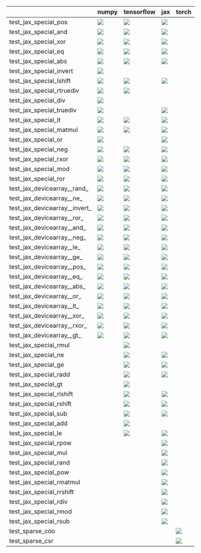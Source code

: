 |                               | numpy                                                                                                                                                                                                                              | tensorflow                                                                                                                                                                                                                         | jax                                                                                                                                                                                                                                | torch                                                                                                                                                              |
|:------------------------------|:-----------------------------------------------------------------------------------------------------------------------------------------------------------------------------------------------------------------------------------|:-----------------------------------------------------------------------------------------------------------------------------------------------------------------------------------------------------------------------------------|:-----------------------------------------------------------------------------------------------------------------------------------------------------------------------------------------------------------------------------------|:-------------------------------------------------------------------------------------------------------------------------------------------------------------------|
| test_jax_special_pos          | <a href="https://github.com/unifyai/ivy/actions/runs/https://github.com/unifyai/ivy/actions/runs/3609011633/jobs/6081956130" rel="noopener noreferrer" target="_blank"><img src=https://img.shields.io/badge/-failure-red></a>     | <a href="https://github.com/unifyai/ivy/actions/runs/https://github.com/unifyai/ivy/actions/runs/3608798236/jobs/6081618267" rel="noopener noreferrer" target="_blank"><img src=https://img.shields.io/badge/-failure-red></a>     | <a href="https://github.com/unifyai/ivy/actions/runs/https://github.com/unifyai/ivy/actions/runs/3608798236/jobs/6081615237" rel="noopener noreferrer" target="_blank"><img src=https://img.shields.io/badge/-failure-red></a>     |                                                                                                                                                                    |
| test_jax_special_and          | <a href="https://github.com/unifyai/ivy/actions/runs/https://github.com/unifyai/ivy/actions/runs/3609011633/jobs/6081953464" rel="noopener noreferrer" target="_blank"><img src=https://img.shields.io/badge/-failure-red></a>     | <a href="https://github.com/unifyai/ivy/actions/runs/https://github.com/unifyai/ivy/actions/runs/3608798236/jobs/6081616807" rel="noopener noreferrer" target="_blank"><img src=https://img.shields.io/badge/-failure-red></a>     | <a href="https://github.com/unifyai/ivy/actions/runs/https://github.com/unifyai/ivy/actions/runs/3608798236/jobs/6081615487" rel="noopener noreferrer" target="_blank"><img src=https://img.shields.io/badge/-failure-red></a>     |                                                                                                                                                                    |
| test_jax_special_xor          | <a href="https://github.com/unifyai/ivy/actions/runs/https://github.com/unifyai/ivy/actions/runs/3609011633/jobs/6081955259" rel="noopener noreferrer" target="_blank"><img src=https://img.shields.io/badge/-failure-red></a>     | <a href="https://github.com/unifyai/ivy/actions/runs/https://github.com/unifyai/ivy/actions/runs/3608798236/jobs/6081618922" rel="noopener noreferrer" target="_blank"><img src=https://img.shields.io/badge/-failure-red></a>     | <a href="https://github.com/unifyai/ivy/actions/runs/https://github.com/unifyai/ivy/actions/runs/3609011633/jobs/6081954015" rel="noopener noreferrer" target="_blank"><img src=https://img.shields.io/badge/-failure-red></a>     |                                                                                                                                                                    |
| test_jax_special_eq           | <a href="https://github.com/unifyai/ivy/actions/runs/https://github.com/unifyai/ivy/actions/runs/3608798236/jobs/6081617758" rel="noopener noreferrer" target="_blank"><img src=https://img.shields.io/badge/-failure-red></a>     | <a href="https://github.com/unifyai/ivy/actions/runs/https://github.com/unifyai/ivy/actions/runs/3608798236/jobs/6081614045" rel="noopener noreferrer" target="_blank"><img src=https://img.shields.io/badge/-failure-red></a>     | <a href="https://github.com/unifyai/ivy/actions/runs/https://github.com/unifyai/ivy/actions/runs/3608798236/jobs/6081617274" rel="noopener noreferrer" target="_blank"><img src=https://img.shields.io/badge/-failure-red></a>     |                                                                                                                                                                    |
| test_jax_special_abs          | <a href="https://github.com/unifyai/ivy/actions/runs/https://github.com/unifyai/ivy/actions/runs/3609011633/jobs/6081953114" rel="noopener noreferrer" target="_blank"><img src=https://img.shields.io/badge/-failure-red></a>     | <a href="https://github.com/unifyai/ivy/actions/runs/https://github.com/unifyai/ivy/actions/runs/3608798236/jobs/6081616610" rel="noopener noreferrer" target="_blank"><img src=https://img.shields.io/badge/-failure-red></a>     | <a href="https://github.com/unifyai/ivy/actions/runs/https://github.com/unifyai/ivy/actions/runs/3608798236/jobs/6081611446" rel="noopener noreferrer" target="_blank"><img src=https://img.shields.io/badge/-failure-red></a>     |                                                                                                                                                                    |
| test_jax_special_invert       | <a href="https://github.com/unifyai/ivy/actions/runs/https://github.com/unifyai/ivy/actions/runs/3608798236/jobs/6081618779" rel="noopener noreferrer" target="_blank"><img src=https://img.shields.io/badge/-failure-red></a>     |                                                                                                                                                                                                                                    |                                                                                                                                                                                                                                    |                                                                                                                                                                    |
| test_jax_special_lshift       | <a href="https://github.com/unifyai/ivy/actions/runs/https://github.com/unifyai/ivy/actions/runs/3608798236/jobs/6081614045" rel="noopener noreferrer" target="_blank"><img src=https://img.shields.io/badge/-success-success></a> | <a href="https://github.com/unifyai/ivy/actions/runs/https://github.com/unifyai/ivy/actions/runs/3608798236/jobs/6081616807" rel="noopener noreferrer" target="_blank"><img src=https://img.shields.io/badge/-success-success></a> | <a href="https://github.com/unifyai/ivy/actions/runs/https://github.com/unifyai/ivy/actions/runs/3608798236/jobs/6081613734" rel="noopener noreferrer" target="_blank"><img src=https://img.shields.io/badge/-success-success></a> |                                                                                                                                                                    |
| test_jax_special_rtruediv     | <a href="https://github.com/unifyai/ivy/actions/runs/https://github.com/unifyai/ivy/actions/runs/3608798236/jobs/6081615964" rel="noopener noreferrer" target="_blank"><img src=https://img.shields.io/badge/-success-success></a> | <a href="https://github.com/unifyai/ivy/actions/runs/https://github.com/unifyai/ivy/actions/runs/3608798236/jobs/6081615627" rel="noopener noreferrer" target="_blank"><img src=https://img.shields.io/badge/-success-success></a> |                                                                                                                                                                                                                                    |                                                                                                                                                                    |
| test_jax_special_div          | <a href="https://github.com/unifyai/ivy/actions/runs/https://github.com/unifyai/ivy/actions/runs/3608798236/jobs/6081618267" rel="noopener noreferrer" target="_blank"><img src=https://img.shields.io/badge/-success-success></a> |                                                                                                                                                                                                                                    |                                                                                                                                                                                                                                    |                                                                                                                                                                    |
| test_jax_special_truediv      | <a href="https://github.com/unifyai/ivy/actions/runs/https://github.com/unifyai/ivy/actions/runs/3608798236/jobs/6081617917" rel="noopener noreferrer" target="_blank"><img src=https://img.shields.io/badge/-success-success></a> |                                                                                                                                                                                                                                    | <a href="https://github.com/unifyai/ivy/actions/runs/null" rel="noopener noreferrer" target="_blank"><img src=https://img.shields.io/badge/-success-success></a>                                                                   |                                                                                                                                                                    |
| test_jax_special_lt           | <a href="https://github.com/unifyai/ivy/actions/runs/https://github.com/unifyai/ivy/actions/runs/3608798236/jobs/6081617758" rel="noopener noreferrer" target="_blank"><img src=https://img.shields.io/badge/-failure-red></a>     | <a href="https://github.com/unifyai/ivy/actions/runs/https://github.com/unifyai/ivy/actions/runs/3608798236/jobs/6081616423" rel="noopener noreferrer" target="_blank"><img src=https://img.shields.io/badge/-failure-red></a>     | <a href="https://github.com/unifyai/ivy/actions/runs/https://github.com/unifyai/ivy/actions/runs/3608798236/jobs/6081615571" rel="noopener noreferrer" target="_blank"><img src=https://img.shields.io/badge/-failure-red></a>     |                                                                                                                                                                    |
| test_jax_special_matmul       | <a href="https://github.com/unifyai/ivy/actions/runs/https://github.com/unifyai/ivy/actions/runs/3609011633/jobs/6081952982" rel="noopener noreferrer" target="_blank"><img src=https://img.shields.io/badge/-success-success></a> | <a href="https://github.com/unifyai/ivy/actions/runs/https://github.com/unifyai/ivy/actions/runs/3608798236/jobs/6081616423" rel="noopener noreferrer" target="_blank"><img src=https://img.shields.io/badge/-success-success></a> | <a href="https://github.com/unifyai/ivy/actions/runs/https://github.com/unifyai/ivy/actions/runs/3608798236/jobs/6081612941" rel="noopener noreferrer" target="_blank"><img src=https://img.shields.io/badge/-success-success></a> |                                                                                                                                                                    |
| test_jax_special_or           | <a href="https://github.com/unifyai/ivy/actions/runs/https://github.com/unifyai/ivy/actions/runs/3608798236/jobs/6081615487" rel="noopener noreferrer" target="_blank"><img src=https://img.shields.io/badge/-failure-red></a>     |                                                                                                                                                                                                                                    | <a href="https://github.com/unifyai/ivy/actions/runs/https://github.com/unifyai/ivy/actions/runs/3608798236/jobs/6081611446" rel="noopener noreferrer" target="_blank"><img src=https://img.shields.io/badge/-failure-red></a>     |                                                                                                                                                                    |
| test_jax_special_neg          | <a href="https://github.com/unifyai/ivy/actions/runs/https://github.com/unifyai/ivy/actions/runs/3608798236/jobs/6081618779" rel="noopener noreferrer" target="_blank"><img src=https://img.shields.io/badge/-failure-red></a>     | <a href="https://github.com/unifyai/ivy/actions/runs/https://github.com/unifyai/ivy/actions/runs/3608798236/jobs/6081615672" rel="noopener noreferrer" target="_blank"><img src=https://img.shields.io/badge/-failure-red></a>     | <a href="https://github.com/unifyai/ivy/actions/runs/https://github.com/unifyai/ivy/actions/runs/3608798236/jobs/6081615237" rel="noopener noreferrer" target="_blank"><img src=https://img.shields.io/badge/-failure-red></a>     |                                                                                                                                                                    |
| test_jax_special_rxor         | <a href="https://github.com/unifyai/ivy/actions/runs/https://github.com/unifyai/ivy/actions/runs/3608798236/jobs/6081613865" rel="noopener noreferrer" target="_blank"><img src=https://img.shields.io/badge/-failure-red></a>     | <a href="https://github.com/unifyai/ivy/actions/runs/https://github.com/unifyai/ivy/actions/runs/3608798236/jobs/6081617917" rel="noopener noreferrer" target="_blank"><img src=https://img.shields.io/badge/-failure-red></a>     | <a href="https://github.com/unifyai/ivy/actions/runs/https://github.com/unifyai/ivy/actions/runs/3608798236/jobs/6081615571" rel="noopener noreferrer" target="_blank"><img src=https://img.shields.io/badge/-failure-red></a>     |                                                                                                                                                                    |
| test_jax_special_mod          | <a href="https://github.com/unifyai/ivy/actions/runs/https://github.com/unifyai/ivy/actions/runs/3608798236/jobs/6081617558" rel="noopener noreferrer" target="_blank"><img src=https://img.shields.io/badge/-success-success></a> | <a href="https://github.com/unifyai/ivy/actions/runs/https://github.com/unifyai/ivy/actions/runs/3608798236/jobs/6081616154" rel="noopener noreferrer" target="_blank"><img src=https://img.shields.io/badge/-success-success></a> | <a href="https://github.com/unifyai/ivy/actions/runs/https://github.com/unifyai/ivy/actions/runs/3608798236/jobs/6081615964" rel="noopener noreferrer" target="_blank"><img src=https://img.shields.io/badge/-success-success></a> |                                                                                                                                                                    |
| test_jax_special_ror          | <a href="https://github.com/unifyai/ivy/actions/runs/https://github.com/unifyai/ivy/actions/runs/3608798236/jobs/6081613865" rel="noopener noreferrer" target="_blank"><img src=https://img.shields.io/badge/-failure-red></a>     | <a href="https://github.com/unifyai/ivy/actions/runs/https://github.com/unifyai/ivy/actions/runs/3608798236/jobs/6081616154" rel="noopener noreferrer" target="_blank"><img src=https://img.shields.io/badge/-failure-red></a>     | <a href="https://github.com/unifyai/ivy/actions/runs/https://github.com/unifyai/ivy/actions/runs/3608798236/jobs/6081615964" rel="noopener noreferrer" target="_blank"><img src=https://img.shields.io/badge/-failure-red></a>     |                                                                                                                                                                    |
| test_jax_devicearray__rand_   | <a href="https://github.com/unifyai/ivy/actions/runs/https://github.com/unifyai/ivy/actions/runs/3608798236/jobs/6081611446" rel="noopener noreferrer" target="_blank"><img src=https://img.shields.io/badge/-failure-red></a>     | <a href="https://github.com/unifyai/ivy/actions/runs/https://github.com/unifyai/ivy/actions/runs/3608798236/jobs/6081611446" rel="noopener noreferrer" target="_blank"><img src=https://img.shields.io/badge/-failure-red></a>     | <a href="https://github.com/unifyai/ivy/actions/runs/https://github.com/unifyai/ivy/actions/runs/3608798236/jobs/6081611446" rel="noopener noreferrer" target="_blank"><img src=https://img.shields.io/badge/-failure-red></a>     |                                                                                                                                                                    |
| test_jax_devicearray__ne_     | <a href="https://github.com/unifyai/ivy/actions/runs/https://github.com/unifyai/ivy/actions/runs/3608798236/jobs/6081611446" rel="noopener noreferrer" target="_blank"><img src=https://img.shields.io/badge/-success-success></a> | <a href="https://github.com/unifyai/ivy/actions/runs/https://github.com/unifyai/ivy/actions/runs/3608798236/jobs/6081611446" rel="noopener noreferrer" target="_blank"><img src=https://img.shields.io/badge/-success-success></a> | <a href="https://github.com/unifyai/ivy/actions/runs/https://github.com/unifyai/ivy/actions/runs/3608798236/jobs/6081611446" rel="noopener noreferrer" target="_blank"><img src=https://img.shields.io/badge/-success-success></a> |                                                                                                                                                                    |
| test_jax_devicearray__invert_ | <a href="https://github.com/unifyai/ivy/actions/runs/https://github.com/unifyai/ivy/actions/runs/3608798236/jobs/6081611446" rel="noopener noreferrer" target="_blank"><img src=https://img.shields.io/badge/-failure-red></a>     | <a href="https://github.com/unifyai/ivy/actions/runs/https://github.com/unifyai/ivy/actions/runs/3608798236/jobs/6081611446" rel="noopener noreferrer" target="_blank"><img src=https://img.shields.io/badge/-failure-red></a>     | <a href="https://github.com/unifyai/ivy/actions/runs/https://github.com/unifyai/ivy/actions/runs/3608798236/jobs/6081611446" rel="noopener noreferrer" target="_blank"><img src=https://img.shields.io/badge/-failure-red></a>     |                                                                                                                                                                    |
| test_jax_devicearray__ror_    | <a href="https://github.com/unifyai/ivy/actions/runs/https://github.com/unifyai/ivy/actions/runs/3608798236/jobs/6081611446" rel="noopener noreferrer" target="_blank"><img src=https://img.shields.io/badge/-failure-red></a>     | <a href="https://github.com/unifyai/ivy/actions/runs/https://github.com/unifyai/ivy/actions/runs/3608798236/jobs/6081611446" rel="noopener noreferrer" target="_blank"><img src=https://img.shields.io/badge/-failure-red></a>     | <a href="https://github.com/unifyai/ivy/actions/runs/https://github.com/unifyai/ivy/actions/runs/3608798236/jobs/6081611446" rel="noopener noreferrer" target="_blank"><img src=https://img.shields.io/badge/-failure-red></a>     |                                                                                                                                                                    |
| test_jax_devicearray__and_    | <a href="https://github.com/unifyai/ivy/actions/runs/https://github.com/unifyai/ivy/actions/runs/3608798236/jobs/6081611446" rel="noopener noreferrer" target="_blank"><img src=https://img.shields.io/badge/-failure-red></a>     | <a href="https://github.com/unifyai/ivy/actions/runs/https://github.com/unifyai/ivy/actions/runs/3608798236/jobs/6081611446" rel="noopener noreferrer" target="_blank"><img src=https://img.shields.io/badge/-failure-red></a>     | <a href="https://github.com/unifyai/ivy/actions/runs/https://github.com/unifyai/ivy/actions/runs/3608798236/jobs/6081611446" rel="noopener noreferrer" target="_blank"><img src=https://img.shields.io/badge/-failure-red></a>     |                                                                                                                                                                    |
| test_jax_devicearray__neg_    | <a href="https://github.com/unifyai/ivy/actions/runs/https://github.com/unifyai/ivy/actions/runs/3608798236/jobs/6081611446" rel="noopener noreferrer" target="_blank"><img src=https://img.shields.io/badge/-success-success></a> | <a href="https://github.com/unifyai/ivy/actions/runs/https://github.com/unifyai/ivy/actions/runs/3608798236/jobs/6081611446" rel="noopener noreferrer" target="_blank"><img src=https://img.shields.io/badge/-failure-red></a>     | <a href="https://github.com/unifyai/ivy/actions/runs/https://github.com/unifyai/ivy/actions/runs/3608798236/jobs/6081611446" rel="noopener noreferrer" target="_blank"><img src=https://img.shields.io/badge/-success-success></a> |                                                                                                                                                                    |
| test_jax_devicearray__le_     | <a href="https://github.com/unifyai/ivy/actions/runs/https://github.com/unifyai/ivy/actions/runs/3608798236/jobs/6081611446" rel="noopener noreferrer" target="_blank"><img src=https://img.shields.io/badge/-success-success></a> | <a href="https://github.com/unifyai/ivy/actions/runs/https://github.com/unifyai/ivy/actions/runs/3608798236/jobs/6081611446" rel="noopener noreferrer" target="_blank"><img src=https://img.shields.io/badge/-success-success></a> | <a href="https://github.com/unifyai/ivy/actions/runs/https://github.com/unifyai/ivy/actions/runs/3608798236/jobs/6081611446" rel="noopener noreferrer" target="_blank"><img src=https://img.shields.io/badge/-success-success></a> |                                                                                                                                                                    |
| test_jax_devicearray__ge_     | <a href="https://github.com/unifyai/ivy/actions/runs/https://github.com/unifyai/ivy/actions/runs/3608798236/jobs/6081611446" rel="noopener noreferrer" target="_blank"><img src=https://img.shields.io/badge/-success-success></a> | <a href="https://github.com/unifyai/ivy/actions/runs/https://github.com/unifyai/ivy/actions/runs/3608798236/jobs/6081611446" rel="noopener noreferrer" target="_blank"><img src=https://img.shields.io/badge/-success-success></a> | <a href="https://github.com/unifyai/ivy/actions/runs/https://github.com/unifyai/ivy/actions/runs/3608798236/jobs/6081611446" rel="noopener noreferrer" target="_blank"><img src=https://img.shields.io/badge/-success-success></a> |                                                                                                                                                                    |
| test_jax_devicearray__pos_    | <a href="https://github.com/unifyai/ivy/actions/runs/https://github.com/unifyai/ivy/actions/runs/3608798236/jobs/6081611446" rel="noopener noreferrer" target="_blank"><img src=https://img.shields.io/badge/-success-success></a> | <a href="https://github.com/unifyai/ivy/actions/runs/https://github.com/unifyai/ivy/actions/runs/3608798236/jobs/6081611446" rel="noopener noreferrer" target="_blank"><img src=https://img.shields.io/badge/-success-success></a> | <a href="https://github.com/unifyai/ivy/actions/runs/https://github.com/unifyai/ivy/actions/runs/3608798236/jobs/6081611446" rel="noopener noreferrer" target="_blank"><img src=https://img.shields.io/badge/-success-success></a> |                                                                                                                                                                    |
| test_jax_devicearray__eq_     | <a href="https://github.com/unifyai/ivy/actions/runs/https://github.com/unifyai/ivy/actions/runs/3608798236/jobs/6081611446" rel="noopener noreferrer" target="_blank"><img src=https://img.shields.io/badge/-success-success></a> | <a href="https://github.com/unifyai/ivy/actions/runs/https://github.com/unifyai/ivy/actions/runs/3608798236/jobs/6081611446" rel="noopener noreferrer" target="_blank"><img src=https://img.shields.io/badge/-success-success></a> | <a href="https://github.com/unifyai/ivy/actions/runs/https://github.com/unifyai/ivy/actions/runs/3608798236/jobs/6081611446" rel="noopener noreferrer" target="_blank"><img src=https://img.shields.io/badge/-success-success></a> |                                                                                                                                                                    |
| test_jax_devicearray__abs_    | <a href="https://github.com/unifyai/ivy/actions/runs/https://github.com/unifyai/ivy/actions/runs/3608798236/jobs/6081611446" rel="noopener noreferrer" target="_blank"><img src=https://img.shields.io/badge/-success-success></a> | <a href="https://github.com/unifyai/ivy/actions/runs/https://github.com/unifyai/ivy/actions/runs/3608798236/jobs/6081611446" rel="noopener noreferrer" target="_blank"><img src=https://img.shields.io/badge/-success-success></a> | <a href="https://github.com/unifyai/ivy/actions/runs/https://github.com/unifyai/ivy/actions/runs/3608798236/jobs/6081611446" rel="noopener noreferrer" target="_blank"><img src=https://img.shields.io/badge/-failure-red></a>     |                                                                                                                                                                    |
| test_jax_devicearray__or_     | <a href="https://github.com/unifyai/ivy/actions/runs/https://github.com/unifyai/ivy/actions/runs/3608798236/jobs/6081611446" rel="noopener noreferrer" target="_blank"><img src=https://img.shields.io/badge/-failure-red></a>     | <a href="https://github.com/unifyai/ivy/actions/runs/https://github.com/unifyai/ivy/actions/runs/3608798236/jobs/6081611446" rel="noopener noreferrer" target="_blank"><img src=https://img.shields.io/badge/-failure-red></a>     | <a href="https://github.com/unifyai/ivy/actions/runs/https://github.com/unifyai/ivy/actions/runs/3608798236/jobs/6081611446" rel="noopener noreferrer" target="_blank"><img src=https://img.shields.io/badge/-failure-red></a>     |                                                                                                                                                                    |
| test_jax_devicearray__lt_     | <a href="https://github.com/unifyai/ivy/actions/runs/https://github.com/unifyai/ivy/actions/runs/3608798236/jobs/6081611446" rel="noopener noreferrer" target="_blank"><img src=https://img.shields.io/badge/-success-success></a> | <a href="https://github.com/unifyai/ivy/actions/runs/https://github.com/unifyai/ivy/actions/runs/3608798236/jobs/6081611446" rel="noopener noreferrer" target="_blank"><img src=https://img.shields.io/badge/-success-success></a> | <a href="https://github.com/unifyai/ivy/actions/runs/https://github.com/unifyai/ivy/actions/runs/3608798236/jobs/6081611446" rel="noopener noreferrer" target="_blank"><img src=https://img.shields.io/badge/-success-success></a> |                                                                                                                                                                    |
| test_jax_devicearray__xor_    | <a href="https://github.com/unifyai/ivy/actions/runs/https://github.com/unifyai/ivy/actions/runs/3608798236/jobs/6081611446" rel="noopener noreferrer" target="_blank"><img src=https://img.shields.io/badge/-failure-red></a>     | <a href="https://github.com/unifyai/ivy/actions/runs/https://github.com/unifyai/ivy/actions/runs/3608798236/jobs/6081611446" rel="noopener noreferrer" target="_blank"><img src=https://img.shields.io/badge/-failure-red></a>     | <a href="https://github.com/unifyai/ivy/actions/runs/https://github.com/unifyai/ivy/actions/runs/3608798236/jobs/6081611446" rel="noopener noreferrer" target="_blank"><img src=https://img.shields.io/badge/-failure-red></a>     |                                                                                                                                                                    |
| test_jax_devicearray__rxor_   | <a href="https://github.com/unifyai/ivy/actions/runs/https://github.com/unifyai/ivy/actions/runs/3608798236/jobs/6081611446" rel="noopener noreferrer" target="_blank"><img src=https://img.shields.io/badge/-failure-red></a>     | <a href="https://github.com/unifyai/ivy/actions/runs/https://github.com/unifyai/ivy/actions/runs/3608798236/jobs/6081611446" rel="noopener noreferrer" target="_blank"><img src=https://img.shields.io/badge/-failure-red></a>     | <a href="https://github.com/unifyai/ivy/actions/runs/https://github.com/unifyai/ivy/actions/runs/3608798236/jobs/6081611446" rel="noopener noreferrer" target="_blank"><img src=https://img.shields.io/badge/-failure-red></a>     |                                                                                                                                                                    |
| test_jax_devicearray__gt_     | <a href="https://github.com/unifyai/ivy/actions/runs/https://github.com/unifyai/ivy/actions/runs/3608798236/jobs/6081611446" rel="noopener noreferrer" target="_blank"><img src=https://img.shields.io/badge/-success-success></a> | <a href="https://github.com/unifyai/ivy/actions/runs/https://github.com/unifyai/ivy/actions/runs/3608798236/jobs/6081611446" rel="noopener noreferrer" target="_blank"><img src=https://img.shields.io/badge/-success-success></a> | <a href="https://github.com/unifyai/ivy/actions/runs/https://github.com/unifyai/ivy/actions/runs/3608798236/jobs/6081611446" rel="noopener noreferrer" target="_blank"><img src=https://img.shields.io/badge/-success-success></a> |                                                                                                                                                                    |
| test_jax_special_rmul         |                                                                                                                                                                                                                                    | <a href="https://github.com/unifyai/ivy/actions/runs/https://github.com/unifyai/ivy/actions/runs/3609011633/jobs/6081950299" rel="noopener noreferrer" target="_blank"><img src=https://img.shields.io/badge/-success-success></a> |                                                                                                                                                                                                                                    |                                                                                                                                                                    |
| test_jax_special_ne           |                                                                                                                                                                                                                                    | <a href="https://github.com/unifyai/ivy/actions/runs/https://github.com/unifyai/ivy/actions/runs/3608798236/jobs/6081616286" rel="noopener noreferrer" target="_blank"><img src=https://img.shields.io/badge/-failure-red></a>     | <a href="https://github.com/unifyai/ivy/actions/runs/https://github.com/unifyai/ivy/actions/runs/3608798236/jobs/6081613865" rel="noopener noreferrer" target="_blank"><img src=https://img.shields.io/badge/-failure-red></a>     |                                                                                                                                                                    |
| test_jax_special_ge           |                                                                                                                                                                                                                                    | <a href="https://github.com/unifyai/ivy/actions/runs/https://github.com/unifyai/ivy/actions/runs/3608798236/jobs/6081617917" rel="noopener noreferrer" target="_blank"><img src=https://img.shields.io/badge/-failure-red></a>     | <a href="https://github.com/unifyai/ivy/actions/runs/https://github.com/unifyai/ivy/actions/runs/3608798236/jobs/6081617758" rel="noopener noreferrer" target="_blank"><img src=https://img.shields.io/badge/-failure-red></a>     |                                                                                                                                                                    |
| test_jax_special_radd         |                                                                                                                                                                                                                                    | <a href="https://github.com/unifyai/ivy/actions/runs/https://github.com/unifyai/ivy/actions/runs/3608798236/jobs/6081616154" rel="noopener noreferrer" target="_blank"><img src=https://img.shields.io/badge/-success-success></a> | <a href="https://github.com/unifyai/ivy/actions/runs/https://github.com/unifyai/ivy/actions/runs/3608798236/jobs/6081616286" rel="noopener noreferrer" target="_blank"><img src=https://img.shields.io/badge/-success-success></a> |                                                                                                                                                                    |
| test_jax_special_gt           |                                                                                                                                                                                                                                    | <a href="https://github.com/unifyai/ivy/actions/runs/https://github.com/unifyai/ivy/actions/runs/3608798236/jobs/6081618267" rel="noopener noreferrer" target="_blank"><img src=https://img.shields.io/badge/-failure-red></a>     |                                                                                                                                                                                                                                    |                                                                                                                                                                    |
| test_jax_special_rlshift      |                                                                                                                                                                                                                                    | <a href="https://github.com/unifyai/ivy/actions/runs/https://github.com/unifyai/ivy/actions/runs/3608798236/jobs/6081617274" rel="noopener noreferrer" target="_blank"><img src=https://img.shields.io/badge/-success-success></a> | <a href="https://github.com/unifyai/ivy/actions/runs/https://github.com/unifyai/ivy/actions/runs/3608798236/jobs/6081615237" rel="noopener noreferrer" target="_blank"><img src=https://img.shields.io/badge/-success-success></a> |                                                                                                                                                                    |
| test_jax_special_rshift       |                                                                                                                                                                                                                                    | <a href="https://github.com/unifyai/ivy/actions/runs/https://github.com/unifyai/ivy/actions/runs/3608798236/jobs/6081611446" rel="noopener noreferrer" target="_blank"><img src=https://img.shields.io/badge/-success-success></a> | <a href="https://github.com/unifyai/ivy/actions/runs/https://github.com/unifyai/ivy/actions/runs/3608798236/jobs/6081617758" rel="noopener noreferrer" target="_blank"><img src=https://img.shields.io/badge/-success-success></a> |                                                                                                                                                                    |
| test_jax_special_sub          |                                                                                                                                                                                                                                    | <a href="https://github.com/unifyai/ivy/actions/runs/https://github.com/unifyai/ivy/actions/runs/3608798236/jobs/6081612941" rel="noopener noreferrer" target="_blank"><img src=https://img.shields.io/badge/-success-success></a> | <a href="https://github.com/unifyai/ivy/actions/runs/https://github.com/unifyai/ivy/actions/runs/3608798236/jobs/6081613865" rel="noopener noreferrer" target="_blank"><img src=https://img.shields.io/badge/-success-success></a> |                                                                                                                                                                    |
| test_jax_special_add          |                                                                                                                                                                                                                                    | <a href="https://github.com/unifyai/ivy/actions/runs/https://github.com/unifyai/ivy/actions/runs/3608798236/jobs/6081617558" rel="noopener noreferrer" target="_blank"><img src=https://img.shields.io/badge/-success-success></a> |                                                                                                                                                                                                                                    |                                                                                                                                                                    |
| test_jax_special_le           |                                                                                                                                                                                                                                    | <a href="https://github.com/unifyai/ivy/actions/runs/https://github.com/unifyai/ivy/actions/runs/3608798236/jobs/6081611446" rel="noopener noreferrer" target="_blank"><img src=https://img.shields.io/badge/-failure-red></a>     | <a href="https://github.com/unifyai/ivy/actions/runs/https://github.com/unifyai/ivy/actions/runs/3608798236/jobs/6081616154" rel="noopener noreferrer" target="_blank"><img src=https://img.shields.io/badge/-failure-red></a>     |                                                                                                                                                                    |
| test_jax_special_rpow         |                                                                                                                                                                                                                                    |                                                                                                                                                                                                                                    | <a href="https://github.com/unifyai/ivy/actions/runs/https://github.com/unifyai/ivy/actions/runs/3609011633/jobs/6081958836" rel="noopener noreferrer" target="_blank"><img src=https://img.shields.io/badge/-success-success></a> |                                                                                                                                                                    |
| test_jax_special_mul          |                                                                                                                                                                                                                                    |                                                                                                                                                                                                                                    | <a href="https://github.com/unifyai/ivy/actions/runs/https://github.com/unifyai/ivy/actions/runs/3608798236/jobs/6081613734" rel="noopener noreferrer" target="_blank"><img src=https://img.shields.io/badge/-success-success></a> |                                                                                                                                                                    |
| test_jax_special_rand         |                                                                                                                                                                                                                                    |                                                                                                                                                                                                                                    | <a href="https://github.com/unifyai/ivy/actions/runs/null" rel="noopener noreferrer" target="_blank"><img src=https://img.shields.io/badge/-failure-red></a>                                                                       |                                                                                                                                                                    |
| test_jax_special_pow          |                                                                                                                                                                                                                                    |                                                                                                                                                                                                                                    | <a href="https://github.com/unifyai/ivy/actions/runs/https://github.com/unifyai/ivy/actions/runs/3608798236/jobs/6081616807" rel="noopener noreferrer" target="_blank"><img src=https://img.shields.io/badge/-success-success></a> |                                                                                                                                                                    |
| test_jax_special_rmatmul      |                                                                                                                                                                                                                                    |                                                                                                                                                                                                                                    | <a href="https://github.com/unifyai/ivy/actions/runs/https://github.com/unifyai/ivy/actions/runs/3608798236/jobs/6081614045" rel="noopener noreferrer" target="_blank"><img src=https://img.shields.io/badge/-success-success></a> |                                                                                                                                                                    |
| test_jax_special_rrshift      |                                                                                                                                                                                                                                    |                                                                                                                                                                                                                                    | <a href="https://github.com/unifyai/ivy/actions/runs/https://github.com/unifyai/ivy/actions/runs/3608798236/jobs/6081613865" rel="noopener noreferrer" target="_blank"><img src=https://img.shields.io/badge/-success-success></a> |                                                                                                                                                                    |
| test_jax_special_rdiv         |                                                                                                                                                                                                                                    |                                                                                                                                                                                                                                    | <a href="https://github.com/unifyai/ivy/actions/runs/https://github.com/unifyai/ivy/actions/runs/3608798236/jobs/6081615627" rel="noopener noreferrer" target="_blank"><img src=https://img.shields.io/badge/-success-success></a> |                                                                                                                                                                    |
| test_jax_special_rmod         |                                                                                                                                                                                                                                    |                                                                                                                                                                                                                                    | <a href="https://github.com/unifyai/ivy/actions/runs/https://github.com/unifyai/ivy/actions/runs/3608798236/jobs/6081612941" rel="noopener noreferrer" target="_blank"><img src=https://img.shields.io/badge/-success-success></a> |                                                                                                                                                                    |
| test_jax_special_rsub         |                                                                                                                                                                                                                                    |                                                                                                                                                                                                                                    | <a href="https://github.com/unifyai/ivy/actions/runs/https://github.com/unifyai/ivy/actions/runs/3608798236/jobs/6081615237" rel="noopener noreferrer" target="_blank"><img src=https://img.shields.io/badge/-success-success></a> |                                                                                                                                                                    |
| test_sparse_coo               |                                                                                                                                                                                                                                    |                                                                                                                                                                                                                                    |                                                                                                                                                                                                                                    | <a href="https://github.com/unifyai/ivy/actions/runs/3583520790" rel="noopener noreferrer" target="_blank"><img src=https://img.shields.io/badge/-failure-red></a> |
| test_sparse_csr               |                                                                                                                                                                                                                                    |                                                                                                                                                                                                                                    |                                                                                                                                                                                                                                    | <a href="https://github.com/unifyai/ivy/actions/runs/3583520790" rel="noopener noreferrer" target="_blank"><img src=https://img.shields.io/badge/-failure-red></a> |